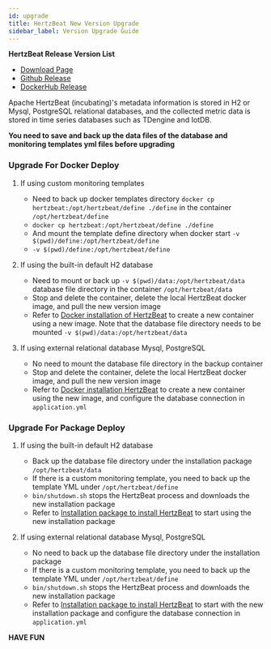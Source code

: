 ```yaml
---
id: upgrade  
title: HertzBeat New Version Upgrade
sidebar_label: Version Upgrade Guide     
---
```


**HertzBeat Release Version List**

- [Download Page](/docs/download)
- [Github Release](https://github.com/apache/hertzbeat/releases)
- [DockerHub Release](https://hub.docker.com/r/apache/hertzbeat/tags)

Apache HertzBeat (incubating)'s metadata information is stored in H2 or Mysql, PostgreSQL relational databases, and the collected metric data is stored in time series databases such as TDengine and IotDB.

**You need to save and back up the data files of the database and monitoring templates yml files before upgrading**


### Upgrade For Docker Deploy

1. If using custom monitoring templates
   - Need to back up docker templates directory `docker cp hertzbeat:/opt/hertzbeat/define ./define` in the container `/opt/hertzbeat/define`
   - `docker cp hertzbeat:/opt/hertzbeat/define ./define`
   - And mount the template define directory when docker start `-v $(pwd)/define:/opt/hertzbeat/define`
   - `-v $(pwd)/define:/opt/hertzbeat/define`

2. If using the built-in default H2 database  
   - Need to mount or back up `-v $(pwd)/data:/opt/hertzbeat/data` database file directory in the container `/opt/hertzbeat/data`
   - Stop and delete the container, delete the local HertzBeat docker image, and pull the new version image
   - Refer to [Docker installation of HertzBeat](docker-deploy) to create a new container using a new image. Note that the database file directory needs to be mounted `-v $(pwd)/data:/opt/hertzbeat/data`

3. If using external relational database Mysql, PostgreSQL  
   - No need to mount the database file directory in the backup container
   - Stop and delete the container, delete the local HertzBeat docker image, and pull the new version image
   - Refer to [Docker installation HertzBeat](docker-deploy) to create a new container using the new image, and configure the database connection in `application.yml`


### Upgrade For Package Deploy

1. If using the built-in default H2 database  
   - Back up the database file directory under the installation package `/opt/hertzbeat/data`
   - If there is a custom monitoring template, you need to back up the template YML under `/opt/hertzbeat/define`
   - `bin/shutdown.sh` stops the HertzBeat process and downloads the new installation package
   - Refer to [Installation package to install HertzBeat](package-deploy) to start using the new installation package

2. If using external relational database Mysql, PostgreSQL  
   - No need to back up the database file directory under the installation package
   - If there is a custom monitoring template, you need to back up the template YML under `/opt/hertzbeat/define`
   - `bin/shutdown.sh` stops the HertzBeat process and downloads the new installation package
   - Refer to [Installation package to install HertzBeat](package-deploy) to start with the new installation package and configure the database connection in `application.yml`

**HAVE FUN**  
